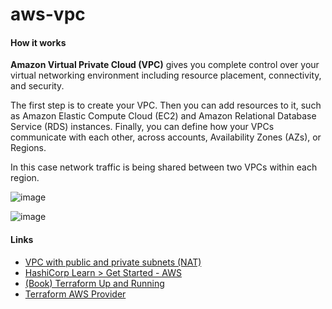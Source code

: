 # aws-vpc


#### How it works

**Amazon Virtual Private Cloud (VPC)** gives you complete control over your virtual networking environment including resource placement, connectivity, and security.

The first step is to create your VPC. 
Then you can add resources to it, such as Amazon Elastic Compute Cloud (EC2) and Amazon Relational Database Service (RDS) instances. 
Finally, you can define how your VPCs communicate with each other, across accounts, Availability Zones (AZs), or Regions. 

In this case network traffic is being shared between two VPCs within each region.

![image](https://user-images.githubusercontent.com/29066922/135612835-93fd9772-01ba-4a38-b65a-78d9dc4a1961.png)

![image](https://eadn-wc03-4064062.nxedge.io/cdn/wp-content/uploads/2020/11/Picture2-2.png)

#### Links

- [VPC with public and private subnets (NAT)](https://docs.aws.amazon.com/vpc/latest/userguide/VPC_Scenario2.html)
- [HashiCorp Learn > Get Started - AWS](https://learn.hashicorp.com/collections/terraform/aws-get-started)
- [(Book) Terraform Up and Running](https://github.com/shakthi-divyaa/books-1/blob/master/dev-ops/terraform/terraform-up-and-running.pdf)
- [Terraform AWS Provider](https://registry.terraform.io/providers/hashicorp/aws/latest/docs)


